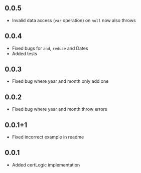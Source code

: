 ## 0.0.5

* Invalid data access (`var` operation) on `null` now also throws

## 0.0.4

* Fixed bugs for `and`, `reduce` and Dates
* Added tests

## 0.0.3

* Fixed bug where year and month only add one

## 0.0.2

* Fixed bug where year and month throw errors

## 0.0.1+1

* Fixed incorrect example in readme

## 0.0.1

* Added certLogic implementation
